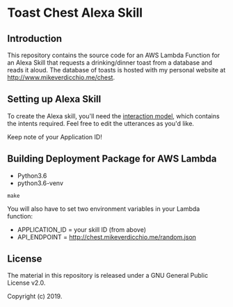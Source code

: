 Toast Chest Alexa Skill
=======================

Introduction
------------
This repository contains the source code for an AWS Lambda Function for an Alexa Skill that requests a drinking/dinner toast from a database and reads it aloud. The database of toasts is hosted with my personal website at http://www.mikeverdicchio.me/chest.



Setting up Alexa Skill
----------------------
To create the Alexa skill, you'll need the [interaction model](source/interaction_model.json), which contains the intents required. Feel free to edit the utterances as you'd like.

Keep note of your Application ID!



Building Deployment Package for AWS Lambda
------------------------------------------
* Python3.6
* python3.6-venv

```
make
```

You will also have to set two environment variables in your Lambda function:
* APPLICATION_ID = your skill ID (from above)
* API_ENDPOINT = http://chest.mikeverdicchio.me/random.json



License
-------
The material in this repository is released under a GNU General Public License v2.0.

Copyright (c) 2019.
